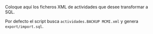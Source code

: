 Coloque aquí los ficheros XML de actividades que desee transformar a SQL.

Por defecto el script busca `actividades.BACKUP MCMI.xml` y genera `export/import.sql`.
